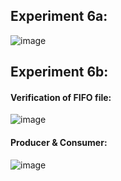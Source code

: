 ## Experiment 6a:
![image](https://github.com/user-attachments/assets/262e6eee-922c-40c3-98f2-01a144311b37)


## Experiment 6b:

#### Verification of FIFO file:
![image](https://github.com/user-attachments/assets/664726f9-093a-4306-aa27-59965ec34f65)

#### Producer & Consumer:
![image](https://github.com/user-attachments/assets/1bad7edf-cccc-4763-8f9f-513b2f36cb6f)
